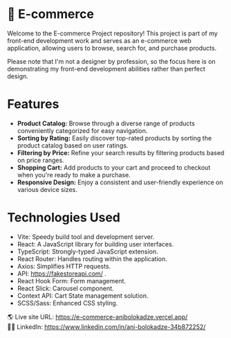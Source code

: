 # 🎉 E-commerce

Welcome to the E-commerce Project repository! 
This project is part of my front-end development work and serves as an e-commerce web application, allowing users to browse, search for, and purchase products.

Please note that I'm not a designer by profession, so the focus here is on demonstrating my front-end development abilities rather than perfect design.

# Features
- **Product Catalog:** Browse through a diverse range of products conveniently categorized for easy navigation.
- **Sorting by Rating:** Easily discover top-rated products by sorting the product catalog based on user ratings.
- **Filtering by Price:** Refine your search results by filtering products based on price ranges.
- **Shopping Cart:** Add products to your cart and proceed to checkout when you're ready to make a purchase.
- **Responsive Design:** Enjoy a consistent and user-friendly experience on various device sizes.

# Technologies Used
- Vite: Speedy build tool and development server.
- React: A JavaScript library for building user interfaces.
- TypeScript: Strongly-typed JavaScript extension.
- React Router: Handles routing within the application.
- Axios: Simplifies HTTP requests.
- API: https://fakestoreapi.com/ .
- React Hook Form: Form management.
- React Slick: Carousel component.
- Context API: Cart State management solution.
- SCSS/Sass: Enhanced CSS styling.


🌎 Live site URL: https://e-commerce-anibolokadze.vercel.app/  <br>
👩‍💻 LinkedIn: https://www.linkedin.com/in/ani-bolokadze-34b872252/



